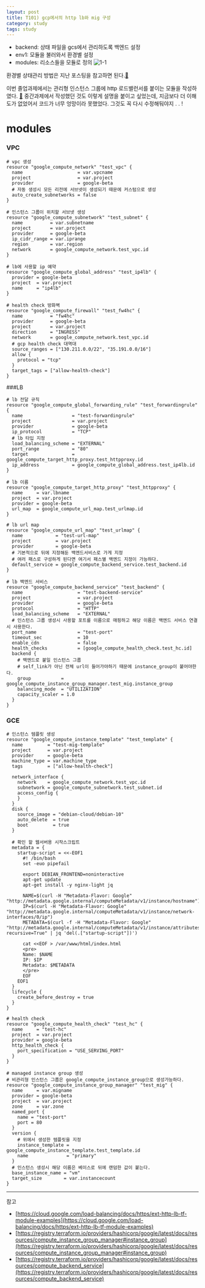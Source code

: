 ```yaml
---
layout: post
title: T101) gcp에서의 http lb와 mig 구성
category: study
tags: study
---
```



- backend: 상태 파일을 gcs에서 관리하도록 백엔드 설정
- env1: 모듈을 불러와서 환경별 설정
- modules: 리소스들을 모듈로 정의
![1-1](/assets/img/t101/fin/1-1.png)

환경별 상태관리 방법은 지난 포스팅을 참고하면 된다.[🔗](https://nyoung08.github.io/study/2022/11/13/%ED%99%98%EA%B2%BD%EB%B3%84-%EC%83%81%ED%83%9C%EA%B4%80%EB%A6%AC%EB%A5%BC-%EC%9C%84%ED%95%9C-%EB%B0%B1%EC%97%94%EB%93%9C%EC%99%80-%EB%AA%A8%EB%93%88-%EC%82%AC%EC%9A%A9%EA%B8%B0/)



이번 졸업과제에서는 관리형 인스턴스 그룹에 http 로드밸런서를 붙이는 모듈을 작성하였다. [🔗](https://github.com/nyoung08/t101/tree/main/final)
중간과제에서 작성했던 것도 이렇게 설명을 붙이고 싶었는데, 지금보다 더 이해도가 없었어서 코드가 너무 엉망이라 못했었다. 그것도 꼭 다시 수정해둬야지 . . ! 


# modules


### VPC

```
# vpc 생성
resource "google_compute_network" "test_vpc" {
  name                    = var.vpcname
  project                 = var.project
  provider                = google-beta
  # 자동 생성시 모든 리전에 서브넷이 생성되기 때문에 커스텀으로 생성
  auto_create_subnetworks = false
}

# 인스턴스 그룹이 위치할 서브넷 생성
resource "google_compute_subnetwork" "test_subnet" {
  name          = var.subnetname
  project       = var.project
  provider      = google-beta
  ip_cidr_range = var.iprange
  region        = var.region
  network       = google_compute_network.test_vpc.id
}

# lb에 사용할 ip 예약
resource "google_compute_global_address" "test_ip4lb" {
  provider = google-beta
  project  = var.project
  name     = "ip4lb"
}

# health check 방화벽
resource "google_compute_firewall" "test_fw4hc" {
  name          = "fw4hc"
  provider      = google-beta
  project       = var.project
  direction     = "INGRESS"
  network       = google_compute_network.test_vpc.id
  # gcp health check 대역대
  source_ranges = ["130.211.0.0/22", "35.191.0.0/16"]
  allow {
    protocol = "tcp"
  }
  target_tags = ["allow-health-check"]
}
```


###LB

```
# lb 전달 규칙
resource "google_compute_global_forwarding_rule" "test_forwardingrule" {
  name                  = "test-forwardingrule"
  project               = var.project
  provider              = google-beta
  ip_protocol           = "TCP"
  # lb 타입 지정
  load_balancing_scheme = "EXTERNAL"
  port_range            = "80"
  target                = google_compute_target_http_proxy.test_httpproxy.id
  ip_address            = google_compute_global_address.test_ip4lb.id
}

# lb 이름
resource "google_compute_target_http_proxy" "test_httpproxy" {
  name     = var.lbname
  project  = var.project
  provider = google-beta
  url_map  = google_compute_url_map.test_urlmap.id
}

# lb url map
resource "google_compute_url_map" "test_urlmap" {
  name            = "test-url-map"
  project         = var.project
  provider        = google-beta
  # 기본적으로 뒤에 지정해둔 백엔드서비스로 가게 지정
  # 여러 패스로 구성하게 된다면 여기서 패스별 백엔드 지정이 가능하다.
  default_service = google_compute_backend_service.test_backend.id
}

# lb 백엔드 서비스
resource "google_compute_backend_service" "test_backend" {
  name                    = "test-backend-service"
  project                 = var.project
  provider                = google-beta
  protocol                = "HTTP"
  load_balancing_scheme   = "EXTERNAL"
  # 인스턴스 그룹 생성시 사용할 포트를 이름으로 매핑하고 해당 이름은 백엔드 서비스 연결시 사용한다.
  port_name               = "test-port" 
  timeout_sec             = 10
  enable_cdn              = false
  health_checks           = [google_compute_health_check.test_hc.id]
  backend {
    # 백엔드로 붙일 인스턴스 그룹
    # self_link가 아닌 전체 url이 들어가야하기 때문에 instance_group이 붙어야한다.
    group           = google_compute_instance_group_manager.test_mig.instance_group
    balancing_mode  = "UTILIZATION"
    capacity_scaler = 1.0
  }
}
```


### GCE

```
# 인스턴스 템플릿 생성
resource "google_compute_instance_template" "test_template" {
  name         = "test-mig-template"
  project      = var.project
  provider     = google-beta
  machine_type = var.machine_type
  tags         = ["allow-health-check"]

  network_interface {
    network    = google_compute_network.test_vpc.id
    subnetwork = google_compute_subnetwork.test_subnet.id
    access_config {
    }
  }
  disk {
    source_image = "debian-cloud/debian-10"
    auto_delete  = true
    boot         = true
  }

  # 확인 할 웹서버용 시작스크립트
  metadata = {
    startup-script = <<-EOF1
      #! /bin/bash
      set -euo pipefail

      export DEBIAN_FRONTEND=noninteractive
      apt-get update
      apt-get install -y nginx-light jq

      NAME=$(curl -H "Metadata-Flavor: Google" "http://metadata.google.internal/computeMetadata/v1/instance/hostname")
      IP=$(curl -H "Metadata-Flavor: Google" "http://metadata.google.internal/computeMetadata/v1/instance/network-interfaces/0/ip")
      METADATA=$(curl -f -H "Metadata-Flavor: Google" "http://metadata.google.internal/computeMetadata/v1/instance/attributes/?recursive=True" | jq 'del(.["startup-script"])')

      cat <<EOF > /var/www/html/index.html
      <pre>
      Name: $NAME
      IP: $IP
      Metadata: $METADATA
      </pre>
      EOF
    EOF1
  }
  lifecycle {
    create_before_destroy = true
  }
}

# health check
resource "google_compute_health_check" "test_hc" {
  name     = "test-hc"
  project  = var.project
  provider = google-beta
  http_health_check {
    port_specification = "USE_SERVING_PORT"
  }
}

# managed instance group 생성
# 비관리형 인스턴스 그룹은 google_compute_instance_group으로 생성가능하다.
resource "google_compute_instance_group_manager" "test_mig" {
  name     = var.migname
  provider = google-beta
  project  = var.project
  zone     = var.zone
  named_port {
    name = "test-port"
    port = 80
  }
  version {
    # 위에서 생성한 템플릿을 지정
    instance_template = google_compute_instance_template.test_template.id
    name              = "primary"
  }
  # 인스턴스 생성시 해당 이름은 베이스로 뒤에 랜덤한 값이 붙는다.
  base_instance_name = "vm"
  target_size        = var.instancecount
}
```



---
참고
- [https://cloud.google.com/load-balancing/docs/https/ext-http-lb-tf-module-examples](https://cloud.google.com/load-balancing/docs/https/ext-http-lb-tf-module-examples)
- [https://registry.terraform.io/providers/hashicorp/google/latest/docs/resources/compute_instance_group_manager#instance_group](https://registry.terraform.io/providers/hashicorp/google/latest/docs/resources/compute_instance_group_manager#instance_group)
- [https://registry.terraform.io/providers/hashicorp/google/latest/docs/resources/compute_backend_service](https://registry.terraform.io/providers/hashicorp/google/latest/docs/resources/compute_backend_service)
